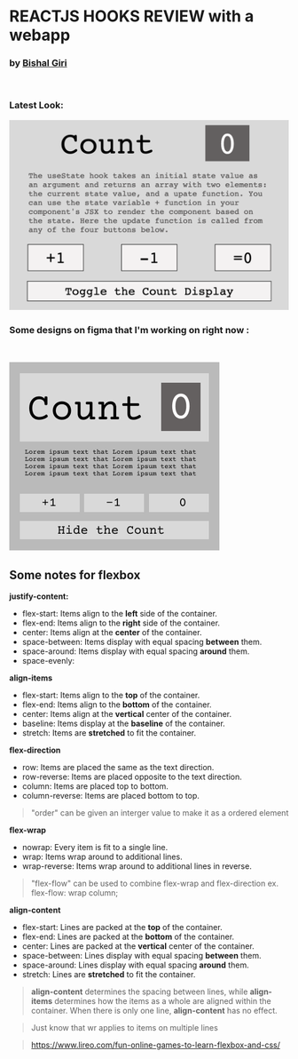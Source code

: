 # REACTJS HOOKS REVIEW with a webapp

### by [Bishal Giri]("https://www.bishalgiri.com")

</br>

### Latest Look:


![website designs](figma/DoneUSButton.png)



### Some designs on figma that I'm working on right now :

<br/>

![figma designs](figma/UseStateButtonFrame.png)

## Some notes for flexbox

**justify-content:**
- flex-start: Items align to the **left** side of the container.
- flex-end: Items align to the **right** side of the container.
- center: Items align at the **center** of the container.
- space-between: Items display with equal spacing **between** them.
- space-around: Items display with equal spacing **around** them.
- space-evenly: 

**align-items**
- flex-start: Items align to the **top** of the container.
- flex-end: Items align to the **bottom** of the container.
- center: Items align at the **vertical** center of the container.
- baseline: Items display at the **baseline** of the container.
- stretch: Items are **stretched** to fit the container.

**flex-direction**
- row: Items are placed the same as the text direction.
- row-reverse: Items are placed opposite to the text direction.
- column: Items are placed top to bottom.
- column-reverse: Items are placed bottom to top.

> "order" can be given an interger value to make it as a ordered element

**flex-wrap**
- nowrap: Every item is fit to a single line.
- wrap: Items wrap around to additional lines.
- wrap-reverse: Items wrap around to additional lines in reverse.

> "flex-flow" can be used to combine flex-wrap and flex-direction ex. flex-flow: wrap column;

**align-content**
- flex-start: Lines are packed at the **top** of the container.
- flex-end: Lines are packed at the **bottom** of the container.
- center: Lines are packed at the **vertical** center of the container.
- space-between: Lines display with equal spacing **between** them.
- space-around: Lines display with equal spacing **around** them.
- stretch: Lines are **stretched** to fit the container.

> **align-content** determines the spacing between lines, while **align-items** determines how the items as a whole are aligned within the container. When there is only one line, **align-content** has no effect.
> 

> Just know that wr applies to items on multiple lines

> https://www.lireo.com/fun-online-games-to-learn-flexbox-and-css/